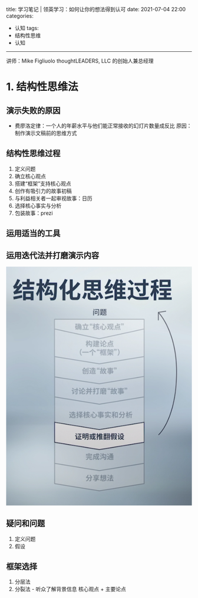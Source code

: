 title: 学习笔记 | 领英学习：如何让你的想法得到认可
date: 2021-07-04 22:00
categories:
- 认知
tags:
- 结构性思维
- 认知
---

讲师：Mike Figliuolo
thoughtLEADERS, LLC 的创始人兼总经理

# 1. 结构性思维法
## 演示失败的原因
- 费廖洛定律：一个人的年薪水平与他们能正常接收的幻灯片数量成反比
原因：制作演示文稿前的思维方式

## 结构性思维过程
1. 定义问题
2. 确立核心观点
3. 搭建“框架”支持核心观点
4. 创作有吸引力的故事初稿
5. 与利益相关者一起审视故事：日历
6. 选择核心事实与分析
7. 包装故事：prezi

## 运用适当的工具

## 运用迭代法并打磨演示内容
![](Pasted%20image%2020210704224930.png)

## 疑问和问题
1. 定义问题
2. 假设

## 框架选择
1. 分层法
2. 分裂法 - 听众了解背景信息
核心观点 + 主要论点

